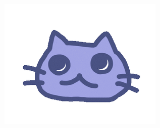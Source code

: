 <!--
### Hi there 👋


**skrevolve/skrevolve** is a ✨ _special_ ✨ repository because its `README.md` (this file) appears on your GitHub profile.

Here are some ideas to get you started:

- 🔭 I’m currently working on ...
- 🌱 I’m currently learning ...
- 👯 I’m looking to collaborate on ...
- 🤔 I’m looking for help with ...
- 💬 Ask me about ...
- 📫 How to reach me: ...
- 😄 Pronouns: ...
- ⚡ Fun fact: ...
-->

<!-- ![](https://github.com/skrevolve/skrevolve/blob/master/fail.gif) -->
![](https://github.com/skrevolve/skrevolve/blob/master/cat2.gif)
